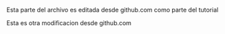 Esta parte del archivo es editada desde github.com como parte del tutorial


Esta es otra modificacion desde github.com
